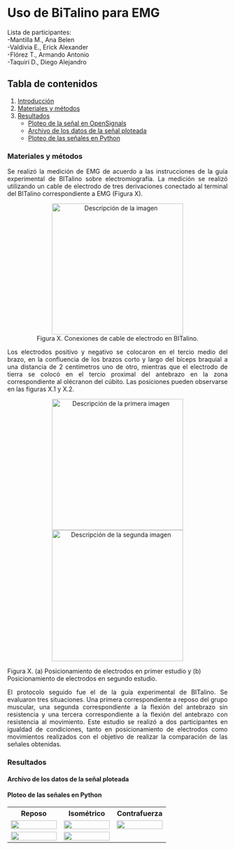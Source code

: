 # Uso de BiTalino para EMG
Lista de participantes:  
-Mantilla M., Ana Belen  
-Valdivia E., Erick Alexander   
-Flórez T., Armando Antonio  
-Taquiri D., Diego Alejandro  

## Tabla de contenidos
1. [Introducción]()
2. [Materiales y métodos]()
3. [Resultados]()
   - [Ploteo de la señal en OpenSignals]()
   - [Archivo de los datos de la señal ploteada]()
   - [Ploteo de las señales en Python](https://github.com/diego-taquiri/ISB-equipo11/tree/main/Documentaci%C3%B3n/Laboratorio%203#ploteo-de-las-se%C3%B1ales-en-python)

### Materiales y métodos
<p align="justify">Se realizó la medición de EMG de acuerdo a las instrucciones de la guía experimental de BITalino sobre electromiografía. La medición se realizó utilizando un cable de electrodo de tres derivaciones conectado al terminal del BITalino correspondiente a EMG (Figura X). <br> 

<p align="center">
<img src="https://github.com/diego-taquiri/ISB-equipo11/blob/main/Documentaci%C3%B3n/Laboratorio%203/Images/Bitalino.jpg" alt="Descripción de la imagen" width="300"><br> 
Figura X. Conexiones de cable de electrodo en BITalino. <br> 

<p align="justify">Los electrodos positivo y negativo se colocaron en el tercio medio del brazo, en la confluencia de los brazos corto y largo del bíceps braquial a una distancia de 2 centímetros uno de otro, mientras que el electrodo de tierra se colocó en el tercio proximal del antebrazo en la zona correspondiente al olécranon del cúbito. Las posiciones pueden observarse en las figuras X.1 y X.2. <br> 

   <div style="text-align: center;">
      <p align="center">
    <img src="https://github.com/diego-taquiri/ISB-equipo11/blob/main/Documentaci%C3%B3n/Laboratorio%203/Images/PosicionAr.jpg" alt="Descripción de la primera imagen" width="300">
    <img src="" alt="Descripción de la segunda imagen" width="300">
</div>
Figura X. (a) Posicionamiento de electrodos en primer estudio y (b) Posicionamiento de electrodos en segundo estudio.<br> 

<p align="justify">El protocolo seguido fue el de la guía experimental de BITalino. Se evaluaron tres situaciones. Una primera correspondiente a reposo del grupo muscular, una segunda correspondiente a la flexión del antebrazo sin resistencia y una tercera correspondiente a la flexión del antebrazo con resistencia al movimiento. Este estudio se realizó a dos participantes en igualdad de condiciones, tanto en posicionamiento de electrodos como movimientos realizados con el objetivo de realizar la comparación de las señales obtenidas.

### Resultados
#### Archivo de los datos de la señal ploteada

#### Ploteo de las señales en Python
<table style="width:100%;">
  <tr>
    <th style="width:33%;">Reposo</th>
    <th style="width:33%;">Isométrico</th>
    <th style="width:33%;">Contrafuerza</th>
  </tr>
  <tr>
    <td><img src="plots/isb-reposo-armando.png" style="width:100%;"></td>
    <td><img src="plots/isb-isometrico-armando.png" style="width:100%;"></td>
    <td><img src="plots/isb-contrafuerza-armando.png" style="width:100%;"></td>
  </tr>
  <tr>
    <td><img src="plots/isb-reposo-anabelen.png" style="width:100%;"></td>
    <td><img src="plots/isb-isometrico-anabelen.png" style="width:100%;"></td>
    <td></
